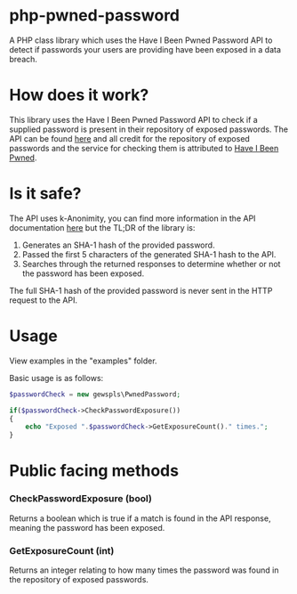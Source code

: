 # php-pwned-password

A PHP class library which uses the Have I Been Pwned Password API to detect if passwords your users are providing have been exposed in a data breach.

# How does it work?
This library uses the Have I Been Pwned Password API to check if a supplied password is present in their repository of exposed passwords. The API can be found [here](https://haveibeenpwned.com/API/v3) and all credit for the repository of exposed passwords and the service for checking them is attributed to [Have I Been Pwned](https://haveibeenpwned.com).

# Is it safe?
The API uses k-Anonimity, you can find more information in the API documentation [here](https://haveibeenpwned.com/API/v3#PwnedPasswords) but the TL;DR of the library is:

1. Generates an SHA-1 hash of the provided password.
2. Passed the first 5 characters of the generated SHA-1 hash to the API.
3. Searches through the returned responses to determine whether or not the password has been exposed.

The full SHA-1 hash of the provided password is never sent in the HTTP request to the API.

# Usage

View examples in the "examples" folder.

Basic usage is as follows:

```php
$passwordCheck = new gewspls\PwnedPassword;

if($passwordCheck->CheckPasswordExposure())
{
    echo "Exposed ".$passwordCheck->GetExposureCount()." times.";
}
```

# Public facing methods

### CheckPasswordExposure (bool)

Returns a boolean which is true if a match is found in the API response, meaning the password has been exposed.

### GetExposureCount (int)

Returns an integer relating to how many times the password was found in the repository of exposed passwords.